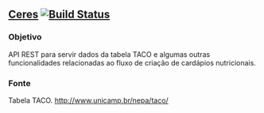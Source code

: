 ##  [Ceres](http://pt.wikipedia.org/wiki/Ceres_(mitologia)) [![Build Status](https://snap-ci.com/leorog/CeresAPI/branch/master/build_image)](https://snap-ci.com/leorog/CeresAPI/branch/master)


### Objetivo ###
API REST para servir dados da tabela TACO e algumas outras funcionalidades relacionadas ao fluxo de criação de cardápios nutricionais.

### Fonte ###
Tabela TACO. http://www.unicamp.br/nepa/taco/
